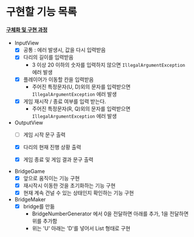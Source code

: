 # 구현할 기능 목록

#### [구체화 및 구현 과정](./PROCESS.md)

- InputView
  - [x] 공통 : 에러 발생시, 값을 다시 입력받음
  - [x] 다리의 길이를 입력받음
      - 3 이상 20 이하의 숫자를 입력하지 않으면 `IllegalArgumentException` 에러 발생
  - [x] 플레이어가 이동할 칸을 입력받음
      - 주어진 특정문자(U, D)외의 문자를 입력받으면 `IllegalArgumentException` 에러 발생
  - [x] 게임 재시작 / 종료 여부를 입력 받는다.
      - 주어진 특정문자(R, Q)외의 문자를 입력받으면 `IllegalArgumentException` 에러 발생
  
- OutputView
  - [ ] 게임 시작 문구 출력
  - [x] 다리의 현재 진행 상황 출력
  - [x] 게임 종료 및 게임 결과 문구 출력


- BridgeGame
    - [x] 앞으로 움직이는 기능 구현
    - [x] 재시작시 이동한 것을 초기화하는 기능 구현
    - [x] 현재 계속 건널 수 있는 상태인지 확인하는 기능 구현
- BridgeMaker
    - [x] bridge를 만듦
      - BridgeNumberGenerator 에서 0을 전달하면 아래를 추가, 1을 전달하면 위를 추가함
      - 위는 'U' 아래는 'D'를 넣어서 List<String> 형태로 구현